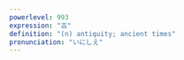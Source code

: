 ```yaml
---
powerlevel: 993
expression: "古"
definition: "(n) antiquity; ancient times"
pronunciation: "いにしえ"
---
```


